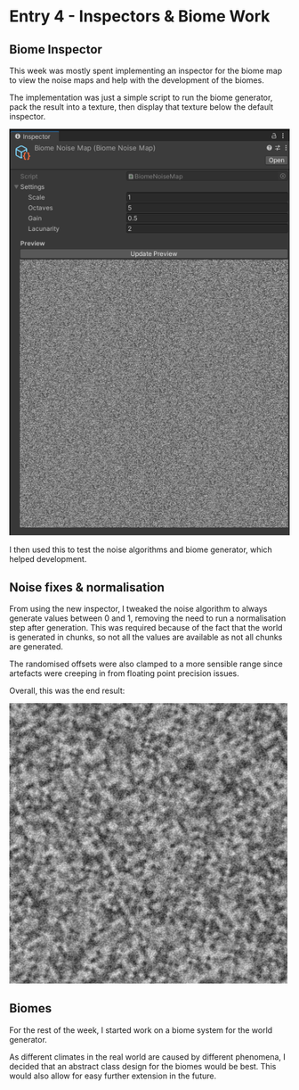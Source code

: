 # Entry 4 - Inspectors & Biome Work
## Biome Inspector
This week was mostly spent implementing an inspector for the biome map to view the noise maps
and help with the development of the biomes.

The implementation was just a simple script to run the biome generator,
pack the result into a texture, then display that texture below the default inspector.

![Biome Inspector](./entry4/biome_inspector.png)

I then used this to test the noise algorithms and biome generator, which helped development.

## Noise fixes & normalisation
From using the new inspector, I tweaked the noise algorithm to always generate values between 0 and 1,
removing the need to run a normalisation step after generation.
This was required because of the fact that the world is generated in chunks,
so not all the values are available as not all chunks are generated.

The randomised offsets were also clamped to a more sensible range
since artefacts were creeping in from floating point precision issues.

Overall, this was the end result:

![Final Noise](./entry4/final_noise.png)

## Biomes
For the rest of the week, I started work on a biome system for the world generator.

As different climates in the real world are caused by different phenomena,
I decided that an abstract class design for the biomes would be best.
This would also allow for easy further extension in the future.
